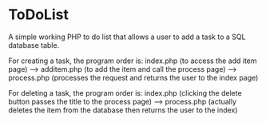 # ToDoList
A simple working PHP to do list that allows a user to add a task to a SQL database table.

For creating a task, the program order is:
index.php (to access the add item page) --> additem.php (to add the item and call the process page)  --> process.php (processes the request and returns the user to the index page)

For deleting a task, the program order is:
index.php (clicking the delete button passes the title to the process page) --> process.php (actually deletes the item from the database then returns the user to the index)
